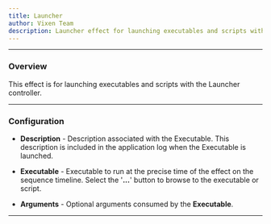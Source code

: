 ```yaml
---
title: Launcher
author: Vixen Team
description: Launcher effect for launching executables and scripts with the Launcher controller.
---
```


---

### Overview

This effect is for launching executables and scripts with the Launcher controller.  

---

### Configuration

* **Description** - Description associated with the Executable.  This description is included in the application log when the Executable is launched.

* **Executable** - Executable to run at the precise time of the effect on the sequence timeline.  Select the '**...**' button to browse to the executable or script.

* **Arguments** - Optional arguments consumed by the **Executable**.


---





